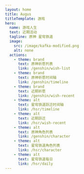 ```yaml
---
layout: home
title: Augus
titleTemplate: 游戏
hero:
  name: 游戏人生
  text: 近期活动
  tagline: 原神 星穹铁道
  image:
    src: /image/kafka-modified.png
    alt: none
  actions:
    - theme: brand
      text: 原神祈愿列表
      link: /genshin/wish-list  
    - theme: brand
      text: 原神祈愿时间轴
      link: /genshin/timeline
    - theme: brand
      text: 近期祈愿
      link: /genshin/wish-recent
    - theme: alt
      text: 星穹铁道跃迁时间轴
      link: /hsr/timeline      
    - theme: alt
      text: 近期跃迁
      link: /hsr/wish-recent
    - theme: alt
      text: 原神角色列表
      link: /genshin/character       
    - theme: alt
      text: 星穹铁道角色列表
      link: /hsr/character                 
    - theme: alt
      text: 星穹铁道每日
      link: /hsr/daily      
---
```




<Events />

<script setup>
import Events from "./.vitepress/components/Events.vue";
</script>
